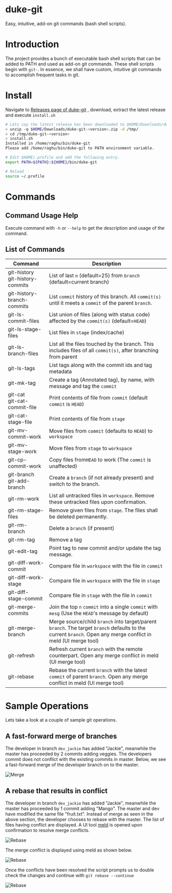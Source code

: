 # duke-git
Easy, intuitive, add-on git commands (bash shell scripts).

# Introduction

The project provides a bunch of executable bash shell scripts that can be added to PATH and used as add-on git commands. These shell scripts begin with `git-`. In essence, we shall have custom, intuitive git commands to accomplish frequent tasks in git.

# Install

Navigate to [Releases page of duke-git](https://github.com/cafeduke/duke-git/releases) , download, extract the latest release and execute `install.sh`

```bash
# Lets say the latest release has been downloaded to $HOME/Downloads/duke-git-<version>.zip
> unzip -q $HOME/Downloads/duke-git-<version>.zip -d /tmp/
> cd /tmp/duke-git-<version>
> install.sh
Installed in /home/raghu/bin/duke-git
Please add /home/raghu/bin/duke-git to PATH environment variable.

# Edit $HOME/.profile and add the following entry.
export PATH=${PATH}:${HOME}/bin/duke-git

# Reload
source ~/.profile
```

# Commands

## Command Usage Help

Execute command with `-h`  or `--help` to get the description and usage of the command.

## List of Commands

| Command                              | Description                                                  |
| ------------------------------------ | ------------------------------------------------------------ |
| git-history<br />git-history-commits | List of last `n` (default=25) from `branch` (default=current branch) |
| git-history-branch-commits           | List `commit` history of this branch. All `commit(s)` until it meets a `commit` of the parent `branch`. |
| git-ls-commit-files                  | List union of files (along with status code) affected by the `commit(s)` (default=`HEAD`) |
| git-ls-stage-files                   | List files in `stage` (index/cache)                          |
| git-ls-branch-files                  | List all the files touched by the branch. This includes files of all `commit(s)`, after branching from parent |
| git-ls-tags                          | List tags along with the commit ids and tag metadata         |
| git-mk-tag                           | Create a tag (Annotated tag), by name, with message and tag the `commit` |
| git-cat<br />git-cat-commit-file     | Print contents of file from `commit` (default `commit` is `HEAD`) |
| git-cat-stage-file                   | Print contents of file from `stage`                          |
| git-mv-commit-work                   | Move files from `commit` (defaults to `HEAD`) to `workspace` |
| git-mv-stage-work                    | Move files from `stage` to `workspace`                       |
| git-cp-commit-work                   | Copy files from`HEAD` to work (The `commit` is unaffected)   |
| git-branch<br />git-add-branch       | Create a `branch` (if not already present) and switch to the branch. |
| git-rm-work                          | List all untracked files in `workspace`. Remove these untracked files upon confirmation. |
| git-rm-stage-files                   | Remove given files from `stage`. The files shall be deleted permanently. |
| git-rm-branch                        | Delete a `branch` (if present)                               |
| git-rm-tag                           | Remove a tag                                                 |
| git-edit-tag                         | Point tag to new commit and/or update the tag message.       |
| git-diff-work-commit                 | Compare file in `workspace` with the file in `commit`        |
| git-diff-work-stage                  | Compare file in `workspace` with the file in `stage`         |
| git-diff-stage-commit                | Compare file in `stage` with the file in `commit`            |
| git-merge-commits                    | Join the top `n` `commit` into a single `commit` with `mesg` (Use the `HEAD`'s message by default) |
| git-merge-branch                     | Merge source/child `branch` into target/parent `branch`. The target `branch` defaults to the current `branch`. Open any merge conflict in meld (UI merge tool) |
| git-refresh                          | Refresh current `branch` with the remote counterpart. Open any merge conflict in meld (UI merge tool) |
| git-rebase                           | Rebase the current `branch` with the latest `commit` of parent `branch`. Open any merge conflict in meld (UI merge tool) |

# Sample Operations

Lets take a look at a couple of sample git operations.

## A fast-forward merge of branches

The developer in branch `dev_jackie`  has added "Jackie", meanwhile the master has proceeded by 2 commits adding veggies. The developers commit does not conflict with the existing commits in master. Below, we see a fast-forward merge of the developer branch on to the master.

![Merge](/images/Merge.jpg)

## A rebase that results in conflict

The developer in branch `dev_jackie` has added "Jackie", meanwhile the master has proceeded by 1 commit adding "Mango". The master and dev have modified the same file "fruit.txt". Instead of merge as seen in the above section, the developer chooses to rebase with the master. The list of files having conflict are displayed. A UI tool [meld](https://meldmerge.org/) is opened upon confirmation to resolve merge conflicts.

![Rebase](/images/Rebase.jpg)

The merge conflict is displayed using meld as shown below.

![Rebase](/images/RebaseMeld.jpg)

Once the conflicts have been resolved the script prompts us to double check the changes and continue with `git rebase --continue`

![Rebase](/images/RebaseCompletion.jpg)